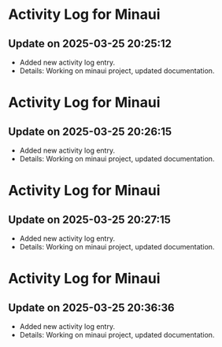 # Activity Log for Minaui

## Update on 2025-03-25 20:25:12
- Added new activity log entry.
- Details: Working on minaui project, updated documentation.

# Activity Log for Minaui

## Update on 2025-03-25 20:26:15
- Added new activity log entry.
- Details: Working on minaui project, updated documentation.

# Activity Log for Minaui

## Update on 2025-03-25 20:27:15
- Added new activity log entry.
- Details: Working on minaui project, updated documentation.

# Activity Log for Minaui

## Update on 2025-03-25 20:36:36
- Added new activity log entry.
- Details: Working on minaui project, updated documentation.

